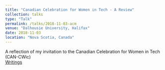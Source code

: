 ```yaml
---
title: "Canadian Celebration for Women in Tech - A Review"
collection: talks
type: "Talk"
permalink: /talks/2018-11-03-acm
venue: "Dalhousie University, Halifax"
date: 2018-11-03
location: "Nova Scotia, Canada"
---
```


A reflection of my invitation to the Canadian Celebration for Women in Tech (CAN-CWic) <br>
[Writings](http://lantaoyu.github.io/posts/CAN-CWic.md)
